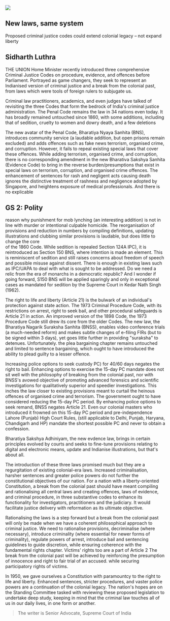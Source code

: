 ![](_page_0_Picture_0.jpeg)

## New laws, same system

Proposed criminal justice codes could extend colonial legacy – not expand liberty

## Sidharth Luthra

THE UNION Home Minister recently introduced three comprehensive Criminal Justice Codes on procedure, evidence, and offences before Parliament. Portrayed as game changers, they seek to represent an Indianised version of criminal justice and a break from the colonial past, from laws which were tools of foreign rulers to subjugate us.

Criminal law practitioners, academics, and even judges have talked of revisiting the three Codes that form the bedrock of India's criminal justice administration. The Penal Code remains the law in 34 nations even today. It has broadly remained untouched since 1860, with some additions, including that of sedition, cruelty to women and dowry death, and a few deletions

The new avatar of the Penal Code, Bharatiya Nyaya Sanhita (BNS), introduces community service (a laudable addition, but open prisons remain excluded) and adds offences such as fake news terrorism, organised crime, and corruption. However, it fails to repeal existing special laws that cover these offences. While adding terrorism, organised crime, and corruption, there is no corresponding amendment in the new Bharativa Sakshya Sanhita (Evidence Code) to bring in the reverse burden/presumptions that exist in special laws on terrorism, corruption, and organised crime offences. The enhancement of sentences for rash and negligent acts causing death ignores the distinctive treatment of rashness and negligence adopted by Singapore, and heightens exposure of medical professionals. And there is no explicable

## GS 2: Polity

reason why punishment for mob lynching (an interesting addition) is not in line with murder or intentional culpable homicide. The reorganisation of provisions and reduction in numbers by compiling definitions, updating illustrations and clubbing similar provisions is laudable, but does little to change the core<br>of the 1860 Code. While sedition is repealed Section 124A IPC), it is reintroduced as Section 150 BNS, where intention is made an element. This is reminiscent of sedition and still raises concerns about freedom of speech and possible misuse against dissent. There is enough in existing laws such as IPC/UAPA to deal with what is sought to be addressed. Do we need a relic from the era of monarchs in a democratic republic? And I wonder if going forward, S150 BNS will be applied sparingly and only in exceptional cases as mandated for sedition by the Supreme Court in Kedar Nath Singh (1962).

The right to life and liberty (Article 21) is the bulwark of an individual's protection against state action. The 1973 Criminal Procedure Code, with its restrictions on arrest, right to seek bail, and other procedural safeguards is Article 21 in action. An improved version of the 1898 Code, the 1973 Procedure Code still drew its core from the older Codes. The new law, the Bharatiya Nagarik Suraksha Sanhita (BNSS), enables video conference trials (a much-needed reform) and makes subtle changes of e-filing FIRs (but to be signed within 3 days), yet goes little further in providing "suraksha" to detenues. Unfortunately. the plea bargaining chapter remains untouched and limited to sentence bargaining, which ought to have introduced the ability to plead guilty to a lesser offence.

Increasing police options to seek custody PC) for  $40/60$  days negates the right to bail. Enhancing options to exercise the 15-day PC mandate does not sit well with the philosophy of breaking from the colonial past, nor with BNSS's avowed objective of promoting advanced forensics and scientific investigations for qualitatively superior and speedier investigations. This inches the law closer to existing provisions meant to curtail the heinous offences of organised crime and terrorism. The government ought to have considered reducing the 15-day PC period. By enhancing police options to seek remand, BNSS negates Article 21. Even our colonial masters who introduced it frowned on this 15-day PC period and pre-independence Lahore (Punjab) High Court Rules, (still applicable to Delhi, Punjab, Haryana, Chandigarh and HP) mandate the shortest possible PC and never to obtain a confession.

Bharatiya Sakshya Adhiniyam, the new evdence law, brings in certain principles evolved by courts and seeks to fine-tune provisions relating to digital and electronic means, update and Indianise illustrations, but that's about all.

The introduction of these three laws promised much but they are a regurgitation of existing colonial-era laws. Increased criminalisation, harsher sentences and greater police powers do not further the constitutional objectives of our nation. For a nation with a liberty-oriented Constitution, a break from the colonial past should have meant compiling and rationalising all central laws and creating offences, laws of evidence, and criminal procedure, in three substantive codes to enhance its functionality for investigators, practitioners and the judiciary. It would facilitate justice delivery with reformation as its ultimate objective.

Rationalising the laws is a step forward but a break from the colonial past will only be made when we have a coherent philosophical approach to criminal justice. We need to rationalise provisions, decriminalise (where necessary), introduce criminality (where essential for newer forms of criminality), regulate powers of arrest, introduce bail and sentencing guidelines to guide discretion, while ensuring coherence with the fundamental rights chapter. Victims' rights too are a part of Article 2 The break from the colonial past will be achieved by reinforcing the presumption of innocence and right to fair trial of an accused. while securing participatory rights of victims.

In 1950, we gave ourselves a Constitution with paramountcy to the right to life and liberty. Enhanced sentences, stricter procedures, and vaster police powers are a continuation of the colonial legacy. The nation's hopes are on the Standing Committee tasked with reviewing these proposed legislation to undertake deep study, keeping in mind that the criminal law touches all of us in our daily lives, in one form or another.

> The writer is Senior Advocate, Supreme Court of India